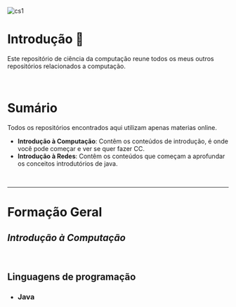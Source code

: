 
![cs1](https://github.com/FireguiQueen/ciencia-da-computacao/assets/98475125/731d3e76-02d6-43ab-b8f4-c6bcb2361e6f)

# Introdução :wave:
Este repositório de ciência da computação reune todos os meus outros repositórios relacionados a computação. 

<br>

# Sumário
Todos os repositórios encontrados aqui utilizam apenas materias online. 

- **Introdução à Computação**: Contêm os conteúdos de introdução, é onde você pode começar e ver se quer fazer CC.
- **Introdução à Redes**: Contêm os conteúdos que começam a aprofundar os conceitos introdutórios de java.

<br>

_____

# Formação Geral  <a name="formacaogeral"> </a>

## _Introdução à Computação_

<br>

## __Linguagens de programação__
+ <h3> Java </h3>

